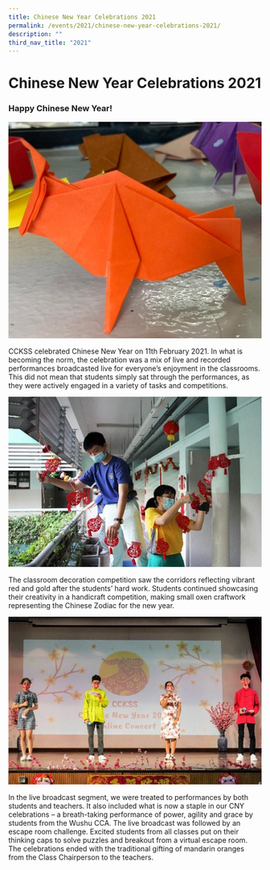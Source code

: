 ```yaml
---
title: Chinese New Year Celebrations 2021
permalink: /events/2021/chinese-new-year-celebrations-2021/
description: ""
third_nav_title: "2021"
---
```

# **Chinese New Year Celebrations 2021**


### Happy Chinese New Year!

![](/images/CNY21-02.jpg)

CCKSS celebrated Chinese New Year on 11th February 2021. In what is becoming the norm, the celebration was a mix of live and recorded performances broadcasted live for everyone’s enjoyment in the classrooms. This did not mean that students simply sat through the performances, as they were actively engaged in a variety of tasks and competitions.

![](/images/CNY21-03.jpg)

The classroom decoration competition saw the corridors reflecting vibrant red and gold after the students’ hard work. Students continued showcasing their creativity in a handicraft competition, making small oxen craftwork representing the Chinese Zodiac for the new year.

![](/images/CNY21-04.jpg)

In the live broadcast segment, we were treated to performances by both students and teachers. It also included what is now a staple in our CNY celebrations – a breath-taking performance of power, agility and grace by students from the Wushu CCA. The live broadcast was followed by an escape room challenge. Excited students from all classes put on their thinking caps to solve puzzles and breakout from a virtual escape room. The celebrations ended with the traditional gifting of mandarin oranges from the Class Chairperson to the teachers.